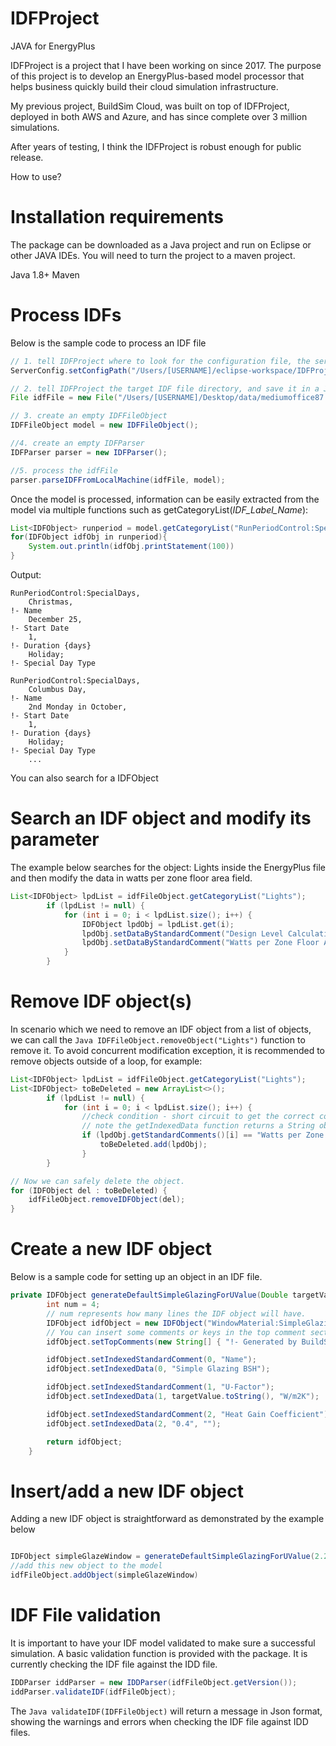 # IDFProject
 JAVA for EnergyPlus

IDFProject is a project that I have been working on since 2017. The purpose of this project is to develop an EnergyPlus-based model processor that helps business quickly build their cloud simulation infrastructure.

My previous project, BuildSim Cloud, was built on top of IDFProject, deployed in both AWS and Azure, and has since complete over 3 million simulations.

After years of testing, I think the IDFProject is robust enough for public release.


How to use?

# Installation requirements

The package can be downloaded as a Java project and run on Eclipse or other JAVA IDEs.
You will need to turn the project to a maven project.

Java 1.8+
Maven


# Process IDFs

Below is the sample code to process an IDF file
```Java
// 1. tell IDFProject where to look for the configuration file, the server.config should be under the resources folder
ServerConfig.setConfigPath("/Users/[USERNAME]/eclipse-workspace/IDFProject/resources/server.config");

// 2. tell IDFProject the target IDF file directory, and save it in a Java file object
File idfFile = new File("/Users/[USERNAME]/Desktop/data/mediumoffice87.idf");

// 3. create an empty IDFFileObject
IDFFileObject model = new IDFFileObject();

//4. create an empty IDFParser
IDFParser parser = new IDFParser();

//5. process the idfFile
parser.parseIDFFromLocalMachine(idfFile, model);

```
Once the model is processed, information can be easily extracted from the model via multiple functions such as getCategoryList(*IDF_Label_Name*):
```Java
List<IDFObject> runperiod = model.getCategoryList("RunPeriodControl:SpecialDays");
for(IDFObject idfObj in runperiod){
    System.out.println(idfObj.printStatement(100))
}
```
Output:
```
RunPeriodControl:SpecialDays,
    Christmas,                                                                                           !- Name
    December 25,                                                                                         !- Start Date
    1,                                                                                                   !- Duration {days}
    Holiday;                                                                                             !- Special Day Type

RunPeriodControl:SpecialDays,
    Columbus Day,                                                                                        !- Name
    2nd Monday in October,                                                                               !- Start Date
    1,                                                                                                   !- Duration {days}
    Holiday;                                                                                             !- Special Day Type
    ...
```

You can also search for a IDFObject


# Search an IDF object and modify its parameter
The example below searches for the object: Lights inside the EnergyPlus file and then modify the data in watts per zone floor area field.

```Java
List<IDFObject> lpdList = idfFileObject.getCategoryList("Lights");
        if (lpdList != null) {
            for (int i = 0; i < lpdList.size(); i++) {
                IDFObject lpdObj = lpdList.get(i);
                lpdObj.setDataByStandardComment("Design Level Calculation Method", "Watts/Area");
                lpdObj.setDataByStandardComment("Watts per Zone Floor Area", 7.8 + "");
            }
        }
```

# Remove IDF object(s)
In scenario which we need to remove an IDF object from a list of objects, we can call the ```Java IDFFileObject.removeObject("Lights")``` function to remove it.
To avoid concurrent modification exception, it is recommended to remove objects outside of a loop, for example:

```Java
List<IDFObject> lpdList = idfFileObject.getCategoryList("Lights");
List<IDFObject> toBeDeleted = new ArrayList<>();
        if (lpdList != null) {
            for (int i = 0; i < lpdList.size(); i++) {
                //check condition - short circuit to get the correct comment, and then check if any lighting object equals to 12 W/m2
                // note the getIndexedData function returns a String object
                if (lpdObj.getStandardComments()[i] == "Watts per Zone Floor Area" && lpdObj.getIndexedData(i) == "12.0"){
                    toBeDeleted.add(lpdObj);
                }
        }

// Now we can safely delete the object.
for (IDFObject del : toBeDeleted) {
    idfFileObject.removeIDFObject(del);
}

```

# Create a new IDF object
Below is a sample code for setting up an object in an IDF file.

```Java
private IDFObject generateDefaultSimpleGlazingForUValue(Double targetValue) {
        int num = 4;
        // num represents how many lines the IDF object will have. 
        IDFObject idfObject = new IDFObject("WindowMaterial:SimpleGlazingSystem", num);
        // You can insert some comments or keys in the top comment section for this object.
        idfObject.setTopComments(new String[] { "!- Generated by BuildSimHub" });

        idfObject.setIndexedStandardComment(0, "Name");
        idfObject.setIndexedData(0, "Simple Glazing BSH");

        idfObject.setIndexedStandardComment(1, "U-Factor");
        idfObject.setIndexedData(1, targetValue.toString(), "W/m2K");

        idfObject.setIndexedStandardComment(2, "Heat Gain Coefficient");
        idfObject.setIndexedData(2, "0.4", "");

        return idfObject;
    }
```

# Insert/add a new IDF object
Adding a new IDF object is straightforward as demonstrated by the example below
```Java

IDFObject simpleGlazeWindow = generateDefaultSimpleGlazingForUValue(2.2);
//add this new object to the model
idfFileObject.addObject(simpleGlazeWindow)

```

# IDF File validation
It is important to have your IDF model validated to make sure a successful simulation.
A basic validation function is provided with the package. It is currently checking the IDF file against the IDD file.
```Java
IDDParser iddParser = new IDDParser(idfFileObject.getVersion());
iddParser.validateIDF(idfFileObject);

```
The ```Java validateIDF(IDFFileObject)``` will return a message in Json format, showing the warnings and errors when checking the IDF file against IDD files.